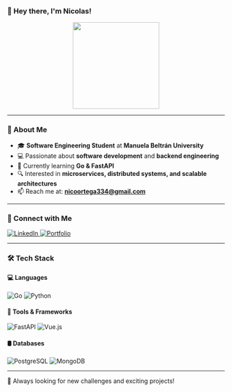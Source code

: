 ### 👋 Hey there, I'm **Nicolas!**

<p align="center">
  <img src="https://media2.giphy.com/media/v1.Y2lkPTc5MGI3NjExZ2RtNDh5M2N3dmN5OXcwczVka3g4bmE0dGFieHZkZW5kZDc3bnd2YSZlcD12MV9pbnRlcm5hbF9naWZfYnlfaWQmY3Q9Zw/1kkxWqT5nvLXupUTwK/giphy.gif" width="200"/>
  
</p>

---

### 🚀 About Me
- 🎓 **Software Engineering Student** at **Manuela Beltrán University**
- 💻 Passionate about **software development** and **backend engineering**
- 🌱 Currently learning **Go & FastAPI**
- 🔍 Interested in **microservices, distributed systems, and scalable architectures**
- 📫 Reach me at: **nicoortega334@gmail.com**

---

### 🔗 Connect with Me
<p align="left">
  <a href="https://www.linkedin.com/in/nicol%C3%A1s-felipe-castellanos-ortega-08934b216/" target="_blank">
    <img src="https://img.shields.io/badge/LinkedIn-0077B5?style=for-the-badge&logo=linkedin&logoColor=white" alt="LinkedIn" />
  </a>
  <a href="https://ncastellanos.vercel.app/" target="_blank">
    <img src="https://img.shields.io/badge/Portfolio-000000?style=for-the-badge&logo=About.me&logoColor=white" alt="Portfolio" />
  </a>
</p>

---

### 🛠️ Tech Stack
#### 💻 Languages
<p>
  <img src="https://img.shields.io/badge/Go-00ADD8?style=for-the-badge&logo=go&logoColor=white" alt="Go" />
  <img src="https://img.shields.io/badge/Python-3776AB?style=for-the-badge&logo=python&logoColor=white" alt="Python" />
</p>

#### 🔧 Tools & Frameworks
<p>
  <img src="https://img.shields.io/badge/FastAPI-009688?style=for-the-badge&logo=fastapi&logoColor=white" alt="FastAPI" />
  <img src="https://img.shields.io/badge/Vue.js-4FC08D?style=for-the-badge&logo=vue.js&logoColor=white" alt="Vue.js" />
</p>

#### 🛢️ Databases
<p>
  <img src="https://img.shields.io/badge/PostgreSQL-316192?style=for-the-badge&logo=postgresql&logoColor=white" alt="PostgreSQL" />
  <img src="https://img.shields.io/badge/MongoDB-4EA94B?style=for-the-badge&logo=mongodb&logoColor=white" alt="MongoDB" />
</p>

---

🚀 Always looking for new challenges and exciting projects!
